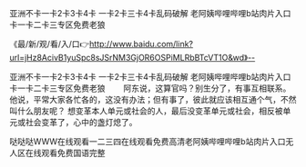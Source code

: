 亚洲不卡一卡2卡3卡4卡
一卡2卡三卡4卡乱码破解
老阿姨哔哩哔哩b站肉片入口
卡一卡二卡三专区免费老狼


《最/新/观/看/入/口👉http://www.baidu.com/link?url=jHz8AcivB1yuSpc8sJSrNM3GjOR6OSPiMLRbBTcVT1O&wd》--

亚洲不卡一卡2卡3卡4卡
一卡2卡三卡4卡乱码破解
老阿姨哔哩哔哩b站肉片入口
卡一卡二卡三专区免费老狼
　　阿东说，这算官吗？别生分了，有事互相联系。他说，平常大家各忙各的，这没有办法；但有事了，彼此就应该相互通个气，不然叫什么朋友呢？
想变革本人单元或社会的人，最后没变革单元或社会，相反被单元或社会变革了，心中的盏灯熄了。





哒哒哒WWW在线观看一二三四在线观看免费高清老阿姨哔哩哔哩b站肉片入口无人区在线观看免费国语完整
